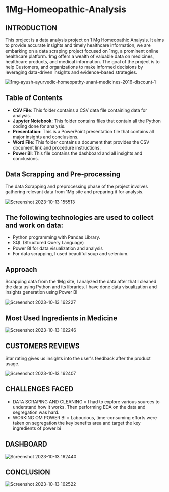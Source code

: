 # 1Mg-Homeopathic-Analysis

## INTRODUCTION
This project is a data analysis project on 1 Mg Homeopathic Analysis. It aims to provide accurate insights  and timely healthcare information, 
we are embarking on a data scraping project focused on 1mg, a prominent online healthcare platform. 1mg offers a wealth of valuable data on medicines, healthcare products, and medical information.
The goal of the project is to help Customers, and organizations to make informed decisions by leveraging data-driven insights and evidence-based strategies.


![1mg-ayush-ayurvedic-homeopathy-unani-medicines-2016-discount-1](https://github.com/Prince-Kumar-98/1Mg-Homeopathic-Analysis/assets/138597778/a2ff78f8-4a9b-4b3e-8fcc-f5dec58f9e53)

## Table of Contents

- **CSV File**: This folder contains a CSV data file containing data for analysis.
- **Jupyter Notebook**: This folder contains files that contain all the Python coding done for analysis.
- **Presentation**: This is a PowerPoint presentation file that contains all major insights and conclusions.
- **Word File**: This folder contains a document that provides the CSV document link and procedure instructions.
- **Power BI**: This file contains the dashboard and all insights and conclusions.

## Data Scrapping and Pre-processing
The data Scrapping  and preprocessing phase of the project involves gathering relevant data from  1Mg site  and preparing it for analysis.

![Screenshot 2023-10-13 155513](https://github.com/Prince-Kumar-98/1Mg-Homeopathic-Analysis/assets/138597778/453b60db-f30b-49a0-913c-5e20535bf3be)

## The following technologies are used to collect and work on data:

- Python programming with Pandas Library.
- SQL (Structured Query Language)
-  Power BI for data visualization and analysis
- For data scrapping, I used beautiful soup and selenium.

## Approach
Scrapping data from the 1Mg site, I analyzed the data after that I cleaned the data using Python and its libraries. 
I have done data visualization and insights generation using Power BI

![Screenshot 2023-10-13 162227](https://github.com/Prince-Kumar-98/1Mg-Homeopathic-Analysis/assets/138597778/cb02de1f-9b55-417d-b9ea-723bed452acd)

## Most Used Ingredients in Medicine

![Screenshot 2023-10-13 162246](https://github.com/Prince-Kumar-98/1Mg-Homeopathic-Analysis/assets/138597778/aa6aed8c-74e7-4ce2-aa76-b6ce7a22eb2b)

## CUSTOMERS REVIEWS

Star rating gives us insights into the user's feedback after the product usage.

![Screenshot 2023-10-13 162407](https://github.com/Prince-Kumar-98/1Mg-Homeopathic-Analysis/assets/138597778/c87da67f-031d-4f8c-9f73-d2381786289b)
## CHALLENGES FACED
- DATA SCRAPING AND CLEANING = I had to explore various sources to understand how it works. Then performing EDA on the data and segregation was hard.
- WORKING OM POWER BI = Labourious, time-consuming efforts were taken on segregation the key benefits area and target the key ingredients of power bi

## DASHBOARD
![Screenshot 2023-10-13 162440](https://github.com/Prince-Kumar-98/1Mg-Homeopathic-Analysis/assets/138597778/2de6990f-593b-4c6a-ae0a-292975808412)

## CONCLUSION
![Screenshot 2023-10-13 162522](https://github.com/Prince-Kumar-98/1Mg-Homeopathic-Analysis/assets/138597778/d9536c24-ad4e-4c55-8331-b244869ff56c)





